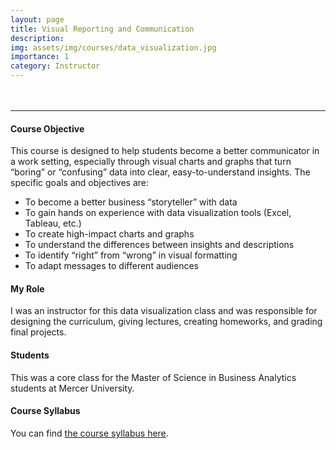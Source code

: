 ```yaml
---
layout: page
title: Visual Reporting and Communication
description:
img: assets/img/courses/data_visualization.jpg
importance: 1
category: Instructor
---
```


<hr style="margin-top: 3rem"/>

#### Course Objective
This course is designed to help students become a better communicator in a work setting, especially through visual charts and graphs that turn “boring” or “confusing” data into clear, easy-to-understand insights. The specific goals and objectives are:
- To become a better business “storyteller” with data
- To gain hands on experience with data visualization tools (Excel, Tableau, etc.)
- To create high-impact charts and graphs
- To understand the differences between insights and descriptions
- To identify “right” from “wrong” in visual formatting
- To adapt messages to different audiences

#### My Role
I was an instructor for this data visualization class and was responsible for designing the curriculum, giving lectures, creating homeworks, and grading final projects.
#### Students
This was a core class for the Master of Science in Business Analytics students at Mercer University.

#### Course Syllabus
You can find <a href="/../assets/pdf/courses/BA631_Fall 2020_Syllabus.pdf" target="_blank" rel="noopener noreferrer">the course syllabus here</a>.
